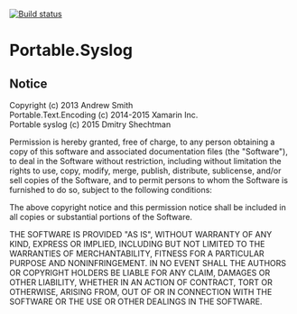 [![Build status](https://ci.appveyor.com/api/projects/status/2iwx9qgi9w48iibi?svg=true)](https://ci.appveyor.com/project/dmitry-shechtman/syslog)

Portable.Syslog
===


Notice
------

Copyright (c) 2013 Andrew Smith  
Portable.Text.Encoding (c) 2014-2015 Xamarin Inc.  
Portable syslog (c) 2015 Dmitry Shechtman

Permission is hereby granted, free of charge, to any person obtaining a copy
of this software and associated documentation files (the "Software"), to deal
in the Software without restriction, including without limitation the rights
to use, copy, modify, merge, publish, distribute, sublicense, and/or sell
copies of the Software, and to permit persons to whom the Software is
furnished to do so, subject to the following conditions:

The above copyright notice and this permission notice shall be included in
all copies or substantial portions of the Software.

THE SOFTWARE IS PROVIDED "AS IS", WITHOUT WARRANTY OF ANY KIND, EXPRESS OR
IMPLIED, INCLUDING BUT NOT LIMITED TO THE WARRANTIES OF MERCHANTABILITY,
FITNESS FOR A PARTICULAR PURPOSE AND NONINFRINGEMENT. IN NO EVENT SHALL THE
AUTHORS OR COPYRIGHT HOLDERS BE LIABLE FOR ANY CLAIM, DAMAGES OR OTHER
LIABILITY, WHETHER IN AN ACTION OF CONTRACT, TORT OR OTHERWISE, ARISING FROM,
OUT OF OR IN CONNECTION WITH THE SOFTWARE OR THE USE OR OTHER DEALINGS IN
THE SOFTWARE.
